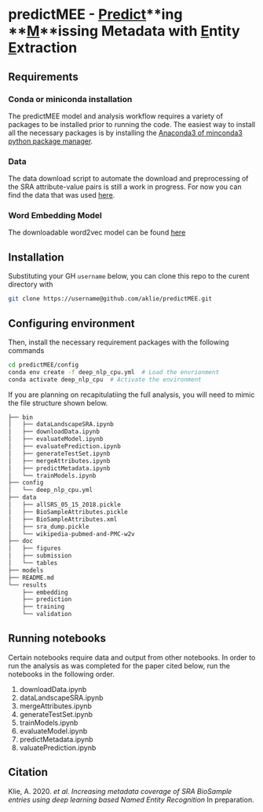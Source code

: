 # predictMEE - <ins>Predict</ins>**ing **<ins>M</ins>**issing Metadata with <ins>E</ins>ntity <ins>E</ins>xtraction

## Requirements

### Conda or miniconda installation
The predictMEE model and analysis workflow requires a variety of packages to be installed prior to running the code. The easiest way to install all the necessary packages is by installing the [Anaconda3 of minconda3 python package manager](https://docs.conda.io/projects/conda/en/latest/user-guide/install/download.html).

### Data
The data download script to automate the download and preprocessing of the SRA attribute-value pairs is still a work in progress. For now you can find the data that was used [here](). 

### Word Embedding Model
The downloadable word2vec model can be found [here](https://drive.google.com/open?id=0BzMCqpcgEJgiUWs0ZnU0NlFTam8)

## Installation
Substituting your GH `username` below, you can clone this repo to the curent directory with
```bash
git clone https://username@github.com/aklie/predictMEE.git
```

## Configuring environment
Then, install the necessary requirement packages with the following commands
```bash
cd predictMEE/config
conda env create -f deep_nlp_cpu.yml  # Load the envrionment
conda activate deep_nlp_cpu  # Activate the environment
```

If you are planning on recapitulatiing the full analysis, you will need to mimic the file structure shown below.
```bash
├── bin
│   ├── dataLandscapeSRA.ipynb
│   ├── downloadData.ipynb
│   ├── evaluateModel.ipynb
│   ├── evaluatePrediction.ipynb
│   ├── generateTestSet.ipynb
│   ├── mergeAttributes.ipynb
│   ├── predictMetadata.ipynb
│   └── trainModels.ipynb
├── config
│   └── deep_nlp_cpu.yml
├── data
│   ├── allSRS_05_15_2018.pickle
│   ├── BioSampleAttributes.pickle
│   ├── BioSampleAttributes.xml
│   ├── sra_dump.pickle
│   └── wikipedia-pubmed-and-PMC-w2v
├── doc
│   ├── figures
│   ├── submission
│   └── tables
├── models
├── README.md
└── results
    ├── embedding
    ├── prediction
    ├── training
    └── validation
```

## Running notebooks
Certain notebooks require data and output from other notebooks. In order to run the analysis as was completed for the paper cited below, run the notebooks in the following order.
1. downloadData.ipynb
2. dataLandscapeSRA.ipynb
3. mergeAttributes.ipynb
3. generateTestSet.ipynb
4. trainModels.ipynb
5. evaluateModel.ipynb
6. predictMetadata.ipynb
7. valuatePrediction.ipynb

## Citation
Klie, A. 2020. *et al.* *Increasing metadata coverage of SRA BioSample entries using deep learning based Named Entity Recognition* In preparation.


